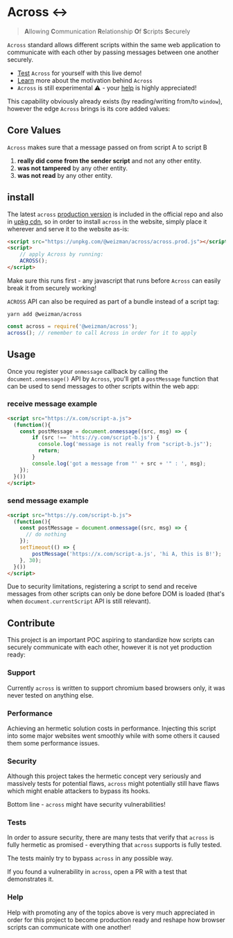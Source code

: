 # Across ↔

> **A**llowing **C**ommunication **R**elationship **O**f **S**cripts **S**ecurely

`Across` standard allows different scripts within the same web application to communicate with each other by passing messages between one another securely.

* [Test](/ACROSS_WEBSITE) `Across` for yourself with this live demo!
* [Learn](/ACROSS_WEBSITE) more about the motivation behind `Across`
* `Across` is still experimental ⚠️ - your [help](#Contribute) is highly appreciated!

This capability obviously already exists (by reading/writing from/to `window`), however the edge `Across` brings 
is its core added values:

## Core Values

`Across` makes sure that a message passed on from script A to script B

1. **really did come from the sender script** and not any other entity.
2. **was not tampered** by any other entity.
3. **was not read** by any other entity.

## install

The latest `across` [production version](https://raw.githubusercontent.com/weizman/across/main/across.prod.js) is included in the official repo
and also in [upkg cdn](https://unpkg.com/@weizman/across/across.prod.js), so in order to
install `across` in the website, simply place it wherever and serve it to the website as-is:

```html
<script src="https://unpkg.com/@weizman/across/across.prod.js"></script>
<script>
    // apply Across by running:
    ACROSS();
</script>
```

Make sure this runs first - any javascript that runs before `Across` can easily break it from securely working!

`ACROSS` API can also be required as part of a bundle instead of a script tag:

```
yarn add @weizman/across
```

```javascript
const across = require('@weizman/across');
across(); // remember to call Across in order for it to apply
```

## Usage

Once you register your `onmessage` callback by calling the `document.onmessage()` API by `Across`, you'll get a `postMessage` function that can be used to send messages to other scripts within the web app:

### receive message example

```html
<script src="https://x.com/script-a.js">
  (function(){
    const postMessage = document.onmessage((src, msg) => {
        if (src !== 'htts://y.com/script-b.js') {
          console.log('message is not really from "script-b.js"');
          return;
        }
        console.log('got a message from "' + src + '" : ', msg);
    });
  }())
</script>
```

### send message example

```html
<script src="https://y.com/script-b.js">
  (function(){
    const postMessage = document.onmessage((src, msg) => {
      // do nothing    
    });
    setTimeout(() => {
        postMessage('https://x.com/script-a.js', 'hi A, this is B!');
    }, 30);
  }())
</script>
```

Due to security limitations, registering a script to send and receive messages from other scripts can only be done before DOM is loaded (that's when `document.currentScript` API is still relevant).

## Contribute

This project is an important POC aspiring to standardize how scripts can securely communicate 
with each other, however it is not yet production ready:

### Support

Currently `across` is written to support chromium based browsers only, it was
never tested on anything else.

### Performance

Achieving an hermetic solution costs in performance. Injecting this script into some major
websites went smoothly while with some others it caused them some performance issues.

### Security

Although this project takes the hermetic concept very seriously and massively tests for
potential flaws, `across` might potentially still have flaws which might enable attackers
to bypass its hooks.

Bottom line - `across` might have security vulnerabilities!

### Tests

In order to assure security, there are many tests that verify that `across`
is fully hermetic as promised - everything that `across` supports is fully tested.

The tests mainly try to bypass `across` in any possible way.

If you found a vulnerability in `across`, open a PR with a test that demonstrates it.

### Help

Help with promoting any of the topics above is very much appreciated in order for this project
to become production ready and reshape how browser scripts can communicate with one another!